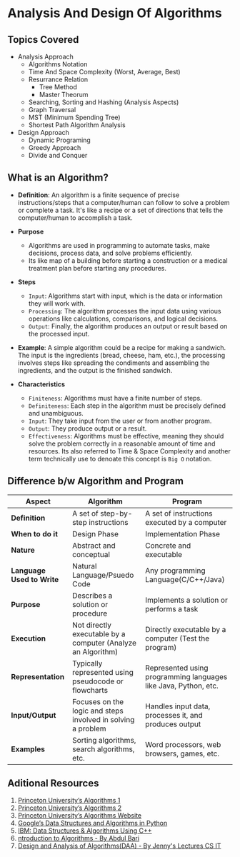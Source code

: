 # Analysis And Design Of Algorithms

## Topics Covered
* Analysis Approach
    * Algorithms Notation
    * Time And Space Complexity (Worst, Average, Best)
    * Resurrance Relation
        * Tree Method
        * Master Theorum
    * Searching, Sorting and Hashing (Analysis Aspects)
    * Graph Traversal
    * MST (Minimum Spending Tree)
    * Shortest Path Algorithm Analysis
* Design Approach
    * Dynamic Programing
    * Greedy Approach
    * Divide and Conquer

## What is an Algorithm?
* **Definition**: An algorithm is a finite sequence of precise instructions/steps that a computer/human can follow to solve a problem or complete a task. It's like a recipe or a set of directions that tells the computer/human to accomplish a task.

* **Purpose**
    * Algorithms are used in programming to automate tasks, make decisions, process data, and solve problems efficiently.
    * Its like map of a building before starting a construction or a medical treatment plan before starting any procedures.

* **Steps**
        
    * `Input`: Algorithms start with input, which is the data or information they will work with.
    * `Processing`: The algorithm processes the input data using various operations like calculations, comparisons, and logical decisions.
    * `Output`: Finally, the algorithm produces an output or result based on the processed input.

* **Example**: A simple algorithm could be a recipe for making a sandwich. The input is the ingredients (bread, cheese, ham, etc.), the processing involves steps like spreading the condiments and assembling the ingredients, and the output is the finished sandwich.

* **Characteristics**
        
    * `Finiteness`: Algorithms must have a finite number of steps.
    * `Definiteness`: Each step in the algorithm must be precisely defined and unambiguous.
    * `Input`: They take input from the user or from another program.
    * `Output`: They produce output or a result.
    * `Effectiveness`: Algorithms must be effective, meaning they should solve the problem correctly in a reasonable amount of time and resources. Its also referred to Time & Space Complexity and another term technically use to denoate this concept is `Big O` notation.

## Difference b/w Algorithm and Program
| Aspect          | Algorithm                                | Program                                    |
|-----------------|------------------------------------------|--------------------------------------------|
| **Definition**  | A set of step-by-step instructions       | A set of instructions executed by a computer|
| **When to do it**  | Design Phase       | Implementation Phase|
| **Nature**      | Abstract and conceptual                   | Concrete and executable                    |
| **Language Used to Write**      | Natural Language/Psuedo Code                   | Any programming Language(C/C++/Java)                    |
| **Purpose**     | Describes a solution or procedure        | Implements a solution or performs a task   |
| **Execution**   | Not directly executable by a computer (Analyze an Algorithm)     | Directly executable by a computer (Test the program)         |
| **Representation** | Typically represented using pseudocode or flowcharts | Represented using programming languages like Java, Python, etc. |
| **Input/Output** | Focuses on the logic and steps involved in solving a problem | Handles input data, processes it, and produces output |
| **Examples**    | Sorting algorithms, search algorithms, etc. | Word processors, web browsers, games, etc. |

## Aditional Resources
1. [Princeton University’s Algorithms 1](https://www.coursera.org/learn/algorithms-part1?utm_source=impact&utm_medium=partners&utm_campaign=3552395&irclickid=2i73%3A7XZwxyPWxLz1cxy101sUkHUM735LQA90I0&irgwc=1&utm_content=b2c)
2. [Princeton University’s Algorithms 2](https://www.coursera.org/learn/algorithms-part2)
3. [Princeton University’s Algorithms Website](https://algs4.cs.princeton.edu/11model/)
4. [Google’s Data Structures and Algorithms in Python](https://link.mail.beehiiv.com/ss/c/u001.BWGbrZeVBJAGKGn7g_gc-i5pLUGurvd7MLBr-6XBKSl-ufNSBn1Bhnpi6SGSLaeZoXGi5vMD0uCUh6yMwdqMfc3fMisi5bcyKgQ8WwFkSz0qrl-h5F7GhclF0g3gy2l5tX4yFXXttp05pE_S9Bzs2dfmCANdFeDquLK65BBQtPc/44t/q4YoVNRETEiyBXQwjlC9_g/h11/h001.Kzw4a3bN-X45lUqcs5rYF5bfyUbnD4dbEgGb1oPN0J4)
5. [IBM: Data Structures & Algorithms Using C++](https://link.mail.beehiiv.com/ss/c/u001.gPlIcflxxXMSkFQ2Agyp9o2xuSVJusGBrleli3Lm273lrrBaRf8zYDpvsgLjzMeXyOTDrX399qifv5HDjp4xMWVLqD7vaQY-LJjbAeiknBR6HZZe2AVMR7zTHa75sNfERykDQzXwW-nHsf9borz9JTxShOIQumy9hQ-WiHWy4Tw/44t/q4YoVNRETEiyBXQwjlC9_g/h10/h001.PDbMlYjpe0Q7HFcXageAEhJE7gVnaZb1WopiJFTymGQ)
6. [ntroduction to Algorithms - By Abdul Bari](https://www.youtube.com/watch?v=0IAPZzGSbME&list=PLDN4rrl48XKpZkf03iYFl-O29szjTrs_O)
7. [Design and Analysis of Algorithms(DAA) - By  Jenny's Lectures CS IT](https://www.youtube.com/watch?v=ovz54KoZo9o&list=PLdo5W4Nhv31ZTn2P9vF02bkb3SC8uiUUn&index=2)